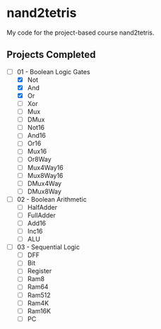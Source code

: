 # nand2tetris

My code for the project-based course nand2tetris.

## Projects Completed

- [ ] 01 - Boolean Logic Gates
    - [x] Not
    - [x] And
    - [x] Or
    - [ ] Xor
    - [ ] Mux
    - [ ] DMux
    - [ ] Not16
    - [ ] And16
    - [ ] Or16
    - [ ] Mux16
    - [ ] Or8Way
    - [ ] Mux4Way16
    - [ ] Mux8Way16
    - [ ] DMux4Way
    - [ ] DMux8Way
- [ ] 02 - Boolean Arithmetic
    - [ ] HalfAdder
    - [ ] FullAdder
    - [ ] Add16
    - [ ] Inc16
    - [ ] ALU
- [ ] 03 - Sequential Logic
    - [ ] DFF
    - [ ] Bit
    - [ ] Register
    - [ ] Ram8
    - [ ] Ram64
    - [ ] Ram512
    - [ ] Ram4K
    - [ ] Ram16K
    - [ ] PC